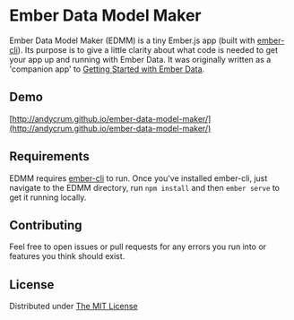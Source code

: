 # Ember Data Model Maker
Ember Data Model Maker (EDMM) is a tiny Ember.js app (built with [ember-cli](https://github.com/stefanpenner/ember-cli)).
Its purpose is to give a little clarity about what code is needed to get your app up and running with Ember Data.
It was originally written as a 'companion app' to [Getting Started with Ember Data](http://andycrum.com/2014/06/02/getting-started-with-ember-data/).

## Demo
[http://andycrum.github.io/ember-data-model-maker/](http://andycrum.github.io/ember-data-model-maker/)

## Requirements
EDMM requires [ember-cli](https://github.com/stefanpenner/ember-cli) to run. Once you've installed ember-cli,
just navigate to the EDMM directory, run `npm install` and then `ember serve` to get it running locally.

## Contributing
Feel free to open issues or pull requests for any errors you run into or features you think should exist.

## License
Distributed under [The MIT License](https://github.com/andycrum/ember-data-model-maker/blob/master/LICENSE.md)
